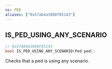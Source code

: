 ```yaml
---
ns: PED
aliases: ["0x57ab4a3080f85143"]
---
```

## IS_PED_USING_ANY_SCENARIO

```c
// 0x57AB4A3080F85143
bool IS_PED_USING_ANY_SCENARIO(Ped ped);
```

Checks that a ped is using any scenario.

